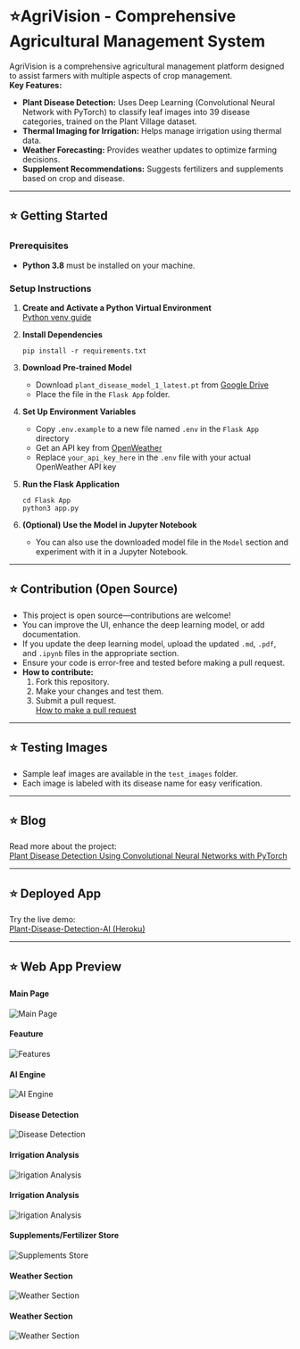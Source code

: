 # ⭐AgriVision - Comprehensive Agricultural Management System

AgriVision is a comprehensive agricultural management platform designed to assist farmers with multiple aspects of crop management.  
**Key Features:**
- **Plant Disease Detection:** Uses Deep Learning (Convolutional Neural Network with PyTorch) to classify leaf images into 39 disease categories, trained on the Plant Village dataset.
- **Thermal Imaging for Irrigation:** Helps manage irrigation using thermal data.
- **Weather Forecasting:** Provides weather updates to optimize farming decisions.
- **Supplement Recommendations:** Suggests fertilizers and supplements based on crop and disease.

---

## ⭐ Getting Started

### Prerequisites
- **Python 3.8** must be installed on your machine.

### Setup Instructions

1. **Create and Activate a Python Virtual Environment**  
   [Python venv guide](https://docs.python.org/3/tutorial/venv.html)

2. **Install Dependencies**  
   ```
   pip install -r requirements.txt
   ```

3. **Download Pre-trained Model**  
   - Download `plant_disease_model_1_latest.pt` from [Google Drive](https://drive.google.com/drive/folders/1ewJWAiduGuld_9oGSrTuLumg9y62qS6A?usp=share_link)
   - Place the file in the `Flask App` folder.

4. **Set Up Environment Variables**
   - Copy `.env.example` to a new file named `.env` in the `Flask App` directory
   - Get an API key from [OpenWeather](https://openweathermap.org/api)
   - Replace `your_api_key_here` in the `.env` file with your actual OpenWeather API key

5. **Run the Flask Application**  
   ```
   cd Flask App
   python3 app.py
   ```

6. **(Optional) Use the Model in Jupyter Notebook**  
   - You can also use the downloaded model file in the `Model` section and experiment with it in a Jupyter Notebook.

---

## ⭐ Contribution (Open Source)

- This project is open source—contributions are welcome!
- You can improve the UI, enhance the deep learning model, or add documentation.
- If you update the deep learning model, upload the updated `.md`, `.pdf`, and `.ipynb` files in the appropriate section.
- Ensure your code is error-free and tested before making a pull request.
- **How to contribute:**  
  1. Fork this repository.
  2. Make your changes and test them.
  3. Submit a pull request.  
  [How to make a pull request](https://opensource.com/article/19/7/create-pull-request-github)

---

## ⭐ Testing Images

- Sample leaf images are available in the `test_images` folder.
- Each image is labeled with its disease name for easy verification.

---

## ⭐ Blog

Read more about the project:  
[Plant Disease Detection Using Convolutional Neural Networks with PyTorch](https://medium.com/analytics-vidhya/plant-disease-detection-using-convolutional-neural-networks-and-pytorch-87c00c54c88f)

---

## ⭐ Deployed App

Try the live demo:  
[Plant-Disease-Detection-AI (Heroku)](https://plant-disease-detection-ai.herokuapp.com/)

---

## ⭐ Web App Preview

#### Main Page
<img src="APP_IMAGES/1.png" alt="Main Page"><br>
#### Feauture
<img src="APP_IMAGES/2.png" alt="Features"><br>
#### AI Engine
<img src="APP_IMAGES/6.png" alt="AI Engine"><br>
#### Disease Detection
<img src="APP_IMAGES/8.png" alt="Disease Detection"><br>
#### Irrigation Analysis
<img src="APP_IMAGES/13.png" alt="Irigation Analysis"><br>
#### Irrigation Analysis
<img src="APP_IMAGES/14.png" alt="Irigation Analysis"><br>
#### Supplements/Fertilizer Store
<img src="APP_IMAGES/10.png" alt="Supplements Store"><br>
#### Weather Section
<img src="APP_IMAGES/15.png" alt="Weather Section"><br>
#### Weather Section
<img src="APP_IMAGES/15.png" alt="Weather Section"><br><br>